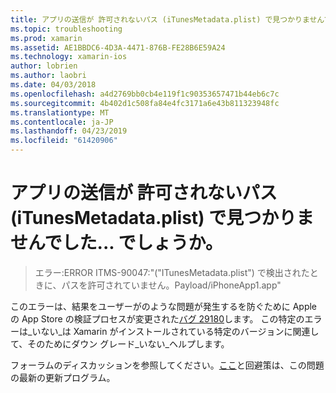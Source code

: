 ```yaml
---
title: アプリの送信が 許可されないパス (iTunesMetadata.plist) で見つかりませんでした... でしょうか。
ms.topic: troubleshooting
ms.prod: xamarin
ms.assetid: AE1BBDC6-4D3A-4471-876B-FE28B6E59A24
ms.technology: xamarin-ios
author: lobrien
ms.author: laobri
ms.date: 04/03/2018
ms.openlocfilehash: a4d2769bb0cb4e119f1c90353657471b44eb6c7c
ms.sourcegitcommit: 4b402d1c508fa84e4fc3171a6e43b811323948fc
ms.translationtype: MT
ms.contentlocale: ja-JP
ms.lasthandoff: 04/23/2019
ms.locfileid: "61420906"
---
```

# <a name="why-does-my-app-submission-fail-with-disallowed-paths--itunesmetadataplist--found-at--"></a>アプリの送信が 許可されないパス (iTunesMetadata.plist) で見つかりませんでした... でしょうか。

> エラー:ERROR ITMS-90047:"("ITunesMetadata.plist") で検出されたときに、パスを許可されていません。Payload/iPhoneApp1.app"

このエラーは、結果をユーザーがのような問題が発生するを防ぐために Apple の App Store の検証プロセスが変更された[バグ 29180](https://bugzilla.xamarin.com/show_bug.cgi?id=29180)します。 この特定のエラーは_いない_は Xamarin がインストールされている特定のバージョンに関連して、そのためにダウン グレード_いない_ヘルプします。

フォーラムのディスカッションを参照してください。[ここ](https://forums.xamarin.com/discussion/40388/disallowed-paths-itunesmetadata-plist-found-at-when-submitting-to-app-store/p1)と回避策は、この問題の最新の更新プログラム。

